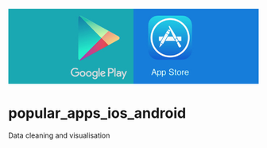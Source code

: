 ![Image](https://github.com/vcai01/popular_apps_ios_android/blob/master/psafe.com_header.jpg)

# popular_apps_ios_android
Data cleaning and visualisation

